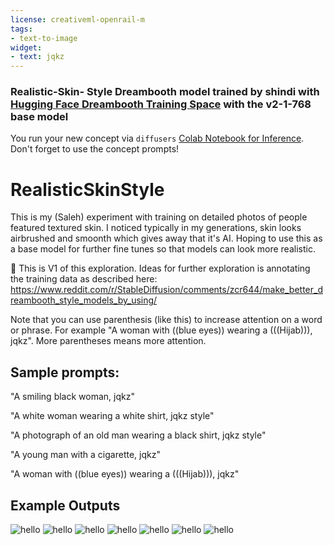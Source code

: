 ```yaml
---
license: creativeml-openrail-m
tags:
- text-to-image
widget:
- text: jqkz
---
```

### Realistic-Skin- Style Dreambooth model trained by shindi with [Hugging Face Dreambooth Training Space](https://huggingface.co/spaces/multimodalart/dreambooth-training) with the v2-1-768 base model

You run your new concept via `diffusers` [Colab Notebook for Inference](https://colab.research.google.com/github/huggingface/notebooks/blob/main/diffusers/sd_dreambooth_inference.ipynb). Don't forget to use the concept prompts! 


# RealisticSkinStyle

This is my (Saleh) experiment with training on detailed photos of people featured textured skin. I noticed typically in my generations, 
skin looks airbrushed and smoonth which gives away that it's AI. Hoping to use this as a base model for further fine tunes so that models
can look more realistic.

🚨
This is V1 of this exploration. Ideas for further exploration is annotating the training data as described here: 
https://www.reddit.com/r/StableDiffusion/comments/zcr644/make_better_dreambooth_style_models_by_using/

Note that you can use parenthesis (like this) to increase attention on a word or phrase. For example "A woman with ((blue eyes)) wearing a (((Hijab))), jqkz". More parentheses means more attention. 

## Sample prompts:

"A smiling black woman, jqkz"

"A white woman wearing a white shirt, jqkz style"

"A photograph of an old man wearing a black shirt, jqkz style"

"A young man with a cigarette, jqkz"

"A woman with ((blue eyes)) wearing a (((Hijab))), jqkz"

## Example Outputs
![hello](https://huggingface.co/shindi/realisticskinstyle/resolve/main/27.jpeg)
![hello](https://huggingface.co/shindi/realisticskinstyle/resolve/main/3.jpeg)
![hello](https://huggingface.co/shindi/realisticskinstyle/resolve/main/9.png)
![hello](https://huggingface.co/shindi/realisticskinstyle/resolve/main/11.png)
![hello](https://huggingface.co/shindi/realisticskinstyle/resolve/main/15.png)
![hello](https://huggingface.co/shindi/realisticskinstyle/resolve/main/17.png)
![hello](https://huggingface.co/shindi/realisticskinstyle/resolve/main/18.jpeg)


